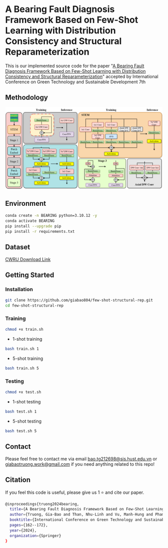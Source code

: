 # A Bearing Fault Diagnosis Framework Based on Few-Shot Learning with Distribution Consistency and Structural Reparameterization

This is our implemented source code for the paper "[A Bearing Fault Diagnosis Framework Based on Few-Shot Learning with Distribution Consistency and Structural Reparameterization](https://link.springer.com/chapter/10.1007/978-3-031-76197-3_14?fbclid=IwY2xjawHWLUdleHRuA2FlbQIxMAABHXh-wWgqxGsvqpThkMs1EzZL5eM_bhlo0lZbSFYjfIeX2Yce0VH5u4wPEA_aem_gNb2HGH12E5usjY4AJRLVA)" accepted by International Conference on Green Technology and Sustainable Development 7th
## Methodology
![plot](images/model.png)

## Environment
```bash 
conda create -n BEARING python=3.10.12 -y
conda activate BEARING
pip install --upgrade pip
pip install -r requirements.txt
```

## Dataset
[CWRU Download Link](https://engineering.case.edu/bearingdatacenter)


## Getting Started
### Installation

``` bash
git clone https://github.com/giabao804/few-shot-structural-rep.git
cd few-shot-structural-rep
```

### Training
```bash
chmod +x train.sh
```
- 1-shot training

```bash
bash train.sh 1 
```
- 5-shot training
```bash
bash train.sh 5
```

### Testing

```bash
chmod +x test.sh
```
- 1-shot testing
```bash
bash test.sh 1 
```
- 5-shot testing
```bash
bash test.sh 5
```

## Contact
Please feel free to contact me via email bao.tg212698@sis.hust.edu.vn or giabaotruong.work@gmail.com if you need anything related to this repo!
## Citation
If you feel this code is useful, please give us 1 ⭐ and cite our paper.
```bash
@inproceedings{truong2024bearing,
  title={A Bearing Fault Diagnosis Framework Based on Few-Shot Learning with Distribution Consistency and Structural Reparameterization},
  author={Truong, Gia-Bao and Than, Nhu-Linh and Vu, Manh-Hung and Pham, Van-Truong and Nguyen, Thi-Hue and Tran, Thi-Thao},
  booktitle={International Conference on Green Technology and Sustainable Development},
  pages={162--172},
  year={2024},
  organization={Springer}
}

```




